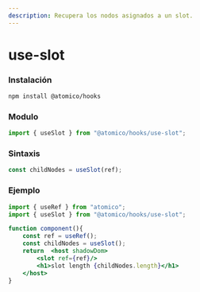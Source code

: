 ```yaml
---
description: Recupera los nodos asignados a un slot.
---
```


# use-slot

### Instalación

```bash
npm install @atomico/hooks
```

### Modulo

```javascript
import { useSlot } from "@atomico/hooks/use-slot";
```

### Sintaxis 

```javascript
const childNodes = useSlot(ref);
```

### Ejemplo

```jsx
import { useRef } from "atomico";
import { useSlot } from "@atomico/hooks/use-slot";

function component(){
    const ref = useRef();
    const childNodes = useSlot();
    return  <host shadowDom>
        <slot ref={ref}/>
        <h1>slot length {childNodes.length}</h1>
    </host>
}
```

